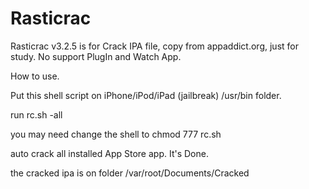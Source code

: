 # Rasticrac
Rasticrac v3.2.5 is for Crack IPA file, copy from appaddict.org, just for study. No support PlugIn and Watch App.

How to use.

Put this shell script on iPhone/iPod/iPad (jailbreak)   /usr/bin  folder.

run rc.sh -all 

you may need change the shell to chmod 777 rc.sh

auto crack all installed App Store app. It's Done.

the cracked ipa is on folder /var/root/Documents/Cracked
